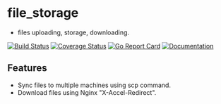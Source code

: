 # file\_storage
- files uploading, storage, downloading.

[![Build Status](https://github.com/lovego/file_storage/actions/workflows/go.yml/badge.svg)](https://github.com/lovego/file_storage/actions/workflows/go.yml)
[![Coverage Status](https://coveralls.io/repos/github/lovego/file_storage/badge.svg?branch=master&1)](https://coveralls.io/github/lovego/file_storage)
[![Go Report Card](https://goreportcard.com/badge/github.com/lovego/file_storage)](https://goreportcard.com/report/github.com/lovego/file_storage)
[![Documentation](https://pkg.go.dev/badge/github.com/lovego/file_storage)](https://pkg.go.dev/github.com/lovego/file_storage@v0.0.1)

## Features
- Sync files to multiple machines using scp command.
- Download files using Nginx "X-Accel-Redirect".


